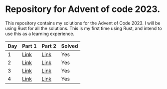# Repository for Advent of code 2023.

This repository contains my solutions for the Advent of Code 2023. I will be using Rust for all the solutions.
This is my first time using Rust, and intend to use this as a learning experience.

| Day | Part 1 | Part 2 | Solved |
| --- | ------ | ------ |  ----- |
| 1   | [Link](day1/part1.rs) | [Link](day1/part2.rs) | Yes |
| 2   | [Link](day2/part1.rs) | [Link](day2/part2.rs) | Yes |
| 3   | [Link](day3/part1.rs) | [Link](day3/part2.rs) | Yes |
| 4   | [Link](day4/part1.rs) | [Link](day4/part2.rs) | Yes |